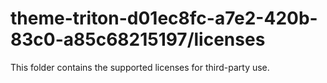 # theme-triton-d01ec8fc-a7e2-420b-83c0-a85c68215197/licenses

This folder contains the supported licenses for third-party use.
